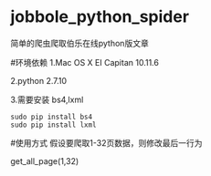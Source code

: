 # jobbole_python_spider
简单的爬虫爬取伯乐在线python版文章

#环境依赖
1.Mac OS X EI Capitan 10.11.6

2.python 2.7.10

3.需要安装  bs4,lxml
```
sudo pip install bs4
sudo pip install lxml
```

#使用方式
假设要爬取1-32页数据，则修改最后一行为

get_all_page(1,32)
